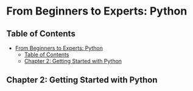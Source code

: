 # From Beginners to Experts: Python
## Table of Contents
- [From Beginners to Experts: Python](#from-beginners-to-experts-python)
  - [Table of Contents](#table-of-contents)
  - [Chapter 2: Getting Started with Python](#chapter-2-getting-started-with-python)

## Chapter 2: Getting Started with Python